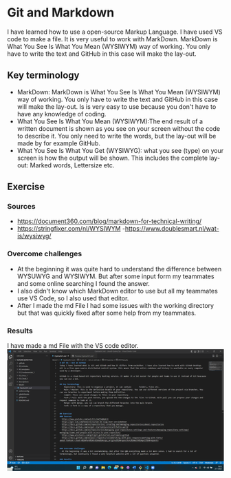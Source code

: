 # Git and Markdown
I have learned how to use a open-source Markup Language. I have used VS code to make a file. It is very useful to work with MarkDown. MarkDown is What You See Is What You Mean (WYSIWYM) way of working. You only have to write the text and GitHub in this case will make the lay-out.   

## Key terminology
- MarkDown: MarkDown is What You See Is What You Mean (WYSIWYM) way of working. You only have to write the text and GitHub in this case will make the lay-out. Is is very easy to use because you don't have to have any knowledge of coding. 
- What You See Is What You Mean (WYSIWYM):The end result of a written document is shown as you see on your screen without the code to describe it. You only need to write the words, but the lay-out will be made by for example GitHub. 
- What You See Is What You Get (WYSIWYG): what you see (type) on your screen is how the output will be shown. This includes the complete lay-out: Marked words, Lettersize etc.    

## Exercise
### Sources
- https://document360.com/blog/markdown-for-technical-writing/
- https://stringfixer.com/nl/WYSIWYM
-https://www.doublesmart.nl/wat-is/wysiwyg/


### Overcome challenges
-  At the beginning it was quite hard to understand the difference between WYSUWYG and WYSIWYM. But after some input form my teammates and some online searching I found the answer. 
- I also didn't know which MarkDown editor to use but all my teammates use VS Code, so I also used that editor. 
- After I made the md File I had some issues with the working directory but that was quickly fixed after some help from my teammates.

### Results
I have made a md File with the VS code editor.  
![Markdown](../00_includes/Week1Markdown.png)
